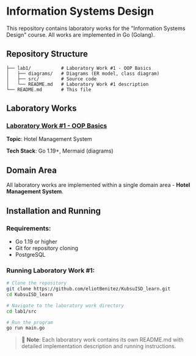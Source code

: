 # Information Systems Design

This repository contains laboratory works for the "Information Systems Design" course. All works are implemented in Go (Golang).

## Repository Structure

```
├── lab1/           # Laboratory Work #1 - OOP Basics
│   ├── diagrams/   # Diagrams (ER model, class diagram)
│   ├── src/        # Source code
│   └── README.md   # Laboratory Work #1 description
└── README.md       # This file
```

## Laboratory Works

### [Laboratory Work #1 - OOP Basics](./lab1/)
**Topic**: Hotel Management System

**Tech Stack**: Go 1.19+, Mermaid (diagrams)

## Domain Area

All laboratory works are implemented within a single domain area - **Hotel Management System**.

## Installation and Running

### Requirements:
- Go 1.19 or higher
- Git for repository cloning
- PostgreSQL

### Running Laboratory Work #1:
```bash
# Clone the repository
git clone https://github.com/eliotBenitez/KubsuISD_learn.git
cd KubsuISD_learn

# Navigate to the laboratory work directory
cd lab1/src

# Run the program
go run main.go
```

> 📝 **Note**: Each laboratory work contains its own README.md with detailed implementation description and running instructions.